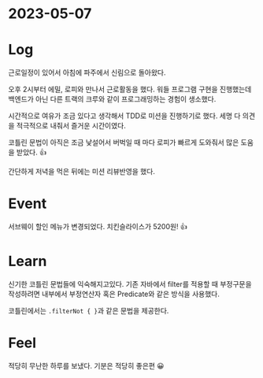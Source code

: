 # 2023-05-07

# Log

근로일정이 있어서 아침에 파주에서 신림으로 돌아왔다.

오후 2시부터 에밀, 로피와 만나서 근로활동을 했다.
워들 프로그램 구현을 진행했는데 백엔드가 아닌 다른 트랙의 크루와 같이 프로그래밍하는 경험이 생소했다.

시간적으로 여유가 조금 있다고 생각해서 TDD로 미션을 진행하기로 했다.
세명 다 의견을 적극적으로 내줘서 즐거운 시간이였다.

코틀린 문법이 아직은 조금 낯설어서 버벅일 때 마다 로피가 빠르게 도와줘서 많은 도움을 받았다. 👍

간단하게 저녁을 먹은 뒤에는 미션 리뷰반영을 했다.

# Event

서브웨이 할인 메뉴가 변경되었다.
치킨슬라이스가 5200원! 👍

# Learn

신기한 코틀린 문법들에 익숙해지고있다.
기존 자바에서 filter를 적용할 때 부정구문을 작성하려면 내부에서 부정연산자 혹은 Predicate와 같은 방식을 사용했다.

코틀린에서는 `.filterNot { }`과 같은 문법을 제공한다.

# Feel

적당히 무난한 하루를 보냈다.
기분은 적당히 좋은편 😀